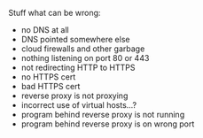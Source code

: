 Stuff what can be wrong:

- no DNS at all
- DNS pointed somewhere else
- cloud firewalls and other garbage
- nothing listening on port 80 or 443
- not redirecting HTTP to HTTPS
- no HTTPS cert
- bad HTTPS cert
- reverse proxy is not proxying
- incorrect use of virtual hosts...?
- program behind reverse proxy is not running
- program behind reverse proxy is on wrong port
